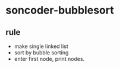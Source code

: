 # soncoder-bubblesort

## rule

* make single linked list 
* sort by bubble sorting
* enter first node, print nodes.
